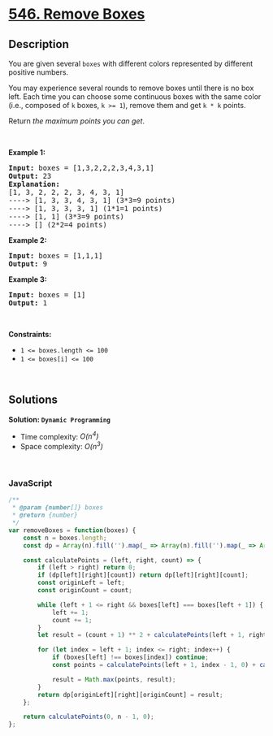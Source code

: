 # [546. Remove Boxes](https://leetcode.com/problems/remove-boxes)

## Description

<div class="elfjS" data-track-load="description_content"><p>You are given several <code>boxes</code> with different colors represented by different positive numbers.</p>

<p>You may experience several rounds to remove boxes until there is no box left. Each time you can choose some continuous boxes with the same color (i.e., composed of <code>k</code> boxes, <code>k &gt;= 1</code>), remove them and get <code>k * k</code> points.</p>

<p>Return <em>the maximum points you can get</em>.</p>

<p>&nbsp;</p>
<p><strong class="example">Example 1:</strong></p>

<pre><strong>Input:</strong> boxes = [1,3,2,2,2,3,4,3,1]
<strong>Output:</strong> 23
<strong>Explanation:</strong>
[1, 3, 2, 2, 2, 3, 4, 3, 1] 
----&gt; [1, 3, 3, 4, 3, 1] (3*3=9 points) 
----&gt; [1, 3, 3, 3, 1] (1*1=1 points) 
----&gt; [1, 1] (3*3=9 points) 
----&gt; [] (2*2=4 points)
</pre>

<p><strong class="example">Example 2:</strong></p>

<pre><strong>Input:</strong> boxes = [1,1,1]
<strong>Output:</strong> 9
</pre>

<p><strong class="example">Example 3:</strong></p>

<pre><strong>Input:</strong> boxes = [1]
<strong>Output:</strong> 1
</pre>

<p>&nbsp;</p>
<p><strong>Constraints:</strong></p>

<ul>
	<li><code>1 &lt;= boxes.length &lt;= 100</code></li>
	<li><code>1 &lt;= boxes[i]&nbsp;&lt;= 100</code></li>
</ul>
</div>

<p>&nbsp;</p>

## Solutions

**Solution: `Dynamic Programming`**
- Time complexity: <em>O(n<sup>4</sup>)</em>
- Space complexity: <em>O(n<sup>3</sup>)</em>

<p>&nbsp;</p>

### **JavaScript**

```js
/**
 * @param {number[]} boxes
 * @return {number}
 */
var removeBoxes = function(boxes) {
    const n = boxes.length;
    const dp = Array(n).fill('').map(_ => Array(n).fill('').map(_ => Array(n).fill(0)));

    const calculatePoints = (left, right, count) => {
        if (left > right) return 0;
        if (dp[left][right][count]) return dp[left][right][count];
        const originLeft = left;
        const originCount = count;

        while (left + 1 <= right && boxes[left] === boxes[left + 1]) {
            left += 1;
            count += 1;
        }
        let result = (count + 1) ** 2 + calculatePoints(left + 1, right, 0);

        for (let index = left + 1; index <= right; index++) {
            if (boxes[left] !== boxes[index]) continue;
            const points = calculatePoints(left + 1, index - 1, 0) + calculatePoints(index, right, count + 1);

            result = Math.max(points, result);
        }
        return dp[originLeft][right][originCount] = result;
    };

    return calculatePoints(0, n - 1, 0);
};
```
